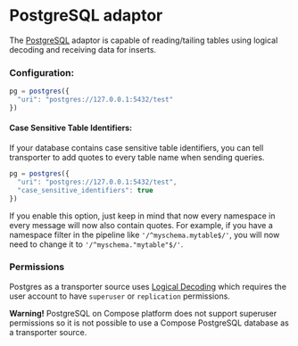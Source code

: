 # PostgreSQL adaptor

The [PostgreSQL](https://www.postgresql.org/) adaptor is capable of reading/tailing tables 
using logical decoding and receiving data for inserts.

### Configuration:
```javascript
pg = postgres({
  "uri": "postgres://127.0.0.1:5432/test"
})
```

#### Case Sensitive Table Identifiers:
If your database contains case sensitive table identifiers, you can tell transporter to add quotes to every table name when sending queries.

```javascript
pg = postgres({
  "uri": "postgres://127.0.0.1:5432/test",
  "case_sensitive_identifiers": true
})
```

If you enable this option, just keep in mind that now every namespace in every message will now also contain quotes. For example, if you have a namespace filter in the pipeline like `'/^myschema.mytable$/'`, you will now need to change it to `'/^myschema."mytable"$/'`.

### Permissions

Postgres as a transporter source uses [Logical Decoding](https://www.postgresql.org/docs/current/static/logicaldecoding-explanation.html) which requires the user account to have `superuser` or `replication` permissions. 

**Warning!** PostgreSQL on Compose platform does not support superuser permissions so it is not possible to use a Compose PostgreSQL database as a transporter source.
